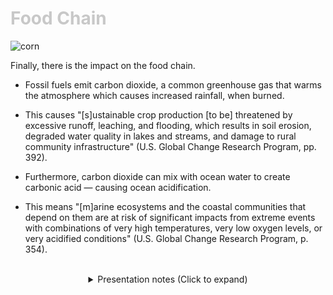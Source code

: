 <div class = "centered"><h1 style="color:#c8c8c8">Food Chain</h1></div>

![corn](https://user-images.githubusercontent.com/95508525/167988773-a5dbd66d-e275-4334-ab88-0d0b12ed0161.jpg)<br>


Finally, there is the impact on the food chain.



* Fossil fuels emit carbon dioxide, a common greenhouse gas that warms the atmosphere which causes increased rainfall, when burned.


* This causes "[s]ustainable crop production [to be] threatened by excessive runoff, leaching, and flooding, which results in soil erosion, degraded water quality in lakes and streams, and damage to rural community infrastructure" (U.S. Global Change Research Program, pp. 392).


* Furthermore, carbon dioxide can mix with ocean water to create carbonic acid — causing ocean acidification.


* This means "[m]arine ecosystems and the coastal communities that depend on them are at risk of significant
impacts from extreme events with combinations of very high temperatures, very low oxygen
levels, or very acidified conditions" (U.S. Global Change Research Program, p. 354).


<br>

<div class = "centered">
<details style="text-align:center">
  <summary class="centered">Presentation notes (Click to expand)</summary>

  ```
  1. Read the description under the image.
  2. Explain the greenhouse gas effect. Compare it to a blanket.
  3. Connect this idea with getting food. A lot of crops are produced in the U.S. and other areas that are impacted.
  4. Briefly explain the proccess in which ocean accidification happens.
  5. Explain how this can impact getting fish. Explain how coral reefs help shelter fish.
  ```
</details>
</div>
